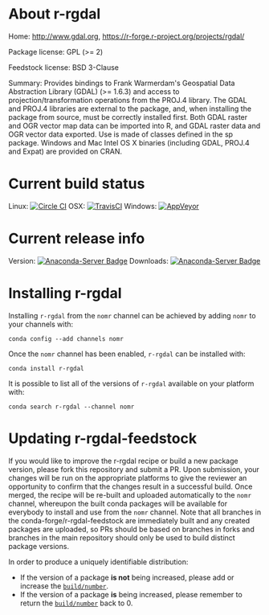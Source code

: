 About r-rgdal
=============

Home: http://www.gdal.org, https://r-forge.r-project.org/projects/rgdal/

Package license: GPL (>= 2)

Feedstock license: BSD 3-Clause

Summary: Provides bindings to Frank Warmerdam's Geospatial Data Abstraction Library (GDAL) (>= 1.6.3) and access to projection/transformation operations from the PROJ.4 library. The GDAL and PROJ.4 libraries are external to the package, and, when installing the package from source, must be correctly installed first. Both GDAL raster and OGR vector map data can be imported into R, and GDAL raster data and OGR vector data exported. Use is made of classes defined in the sp package. Windows and Mac Intel OS X binaries (including GDAL, PROJ.4 and Expat) are provided on CRAN. 



Current build status
====================

Linux: [![Circle CI](https://circleci.com/gh/conda-forge/r-rgdal-feedstock.svg?style=shield)](https://circleci.com/gh/conda-forge/r-rgdal-feedstock)
OSX: [![TravisCI](https://travis-ci.org/conda-forge/r-rgdal-feedstock.svg?branch=master)](https://travis-ci.org/conda-forge/r-rgdal-feedstock)
Windows: [![AppVeyor](https://ci.appveyor.com/api/projects/status/github/conda-forge/r-rgdal-feedstock?svg=True)](https://ci.appveyor.com/project/conda-forge/r-rgdal-feedstock/branch/master)

Current release info
====================
Version: [![Anaconda-Server Badge](https://anaconda.org/nomr/r-rgdal/badges/version.svg)](https://anaconda.org/nomr/r-rgdal)
Downloads: [![Anaconda-Server Badge](https://anaconda.org/nomr/r-rgdal/badges/downloads.svg)](https://anaconda.org/nomr/r-rgdal)

Installing r-rgdal
==================

Installing `r-rgdal` from the `nomr` channel can be achieved by adding `nomr` to your channels with:

```
conda config --add channels nomr
```

Once the `nomr` channel has been enabled, `r-rgdal` can be installed with:

```
conda install r-rgdal
```

It is possible to list all of the versions of `r-rgdal` available on your platform with:

```
conda search r-rgdal --channel nomr
```




Updating r-rgdal-feedstock
==========================

If you would like to improve the r-rgdal recipe or build a new
package version, please fork this repository and submit a PR. Upon submission,
your changes will be run on the appropriate platforms to give the reviewer an
opportunity to confirm that the changes result in a successful build. Once
merged, the recipe will be re-built and uploaded automatically to the
`nomr` channel, whereupon the built conda packages will be available for
everybody to install and use from the `nomr` channel.
Note that all branches in the conda-forge/r-rgdal-feedstock are
immediately built and any created packages are uploaded, so PRs should be based
on branches in forks and branches in the main repository should only be used to
build distinct package versions.

In order to produce a uniquely identifiable distribution:
 * If the version of a package **is not** being increased, please add or increase
   the [``build/number``](http://conda.pydata.org/docs/building/meta-yaml.html#build-number-and-string).
 * If the version of a package **is** being increased, please remember to return
   the [``build/number``](http://conda.pydata.org/docs/building/meta-yaml.html#build-number-and-string)
   back to 0.
